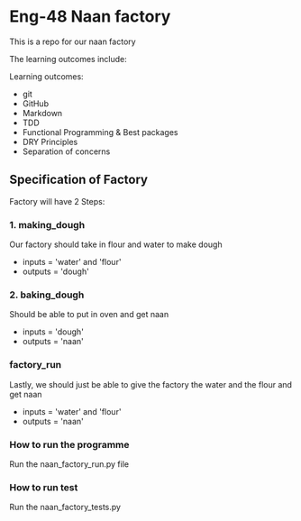 # Eng-48 Naan factory

This is a repo for our naan factory

The learning outcomes include:

Learning outcomes:
- git
- GitHub
- Markdown
- TDD
- Functional Programming & Best packages
- DRY Principles
- Separation of concerns


## Specification of Factory

Factory will have 2 Steps:


### 1. making_dough
Our factory should take in flour and water to make dough
- inputs = 'water' and 'flour'
- outputs = 'dough'

### 2. baking_dough
Should be able to put in oven and get naan
- inputs = 'dough'
- outputs = 'naan'

### factory_run
Lastly, we should just be able to give the factory the water and the flour and get naan
- inputs = 'water' and 'flour'
- outputs = 'naan'

### How to run the programme
Run the naan_factory_run.py file

### How to run test
Run the naan_factory_tests.py